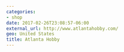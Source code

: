 ```yaml
---
categories:
- shop
date: 2017-02-26T23:08:57-06:00
external_url: http://www.atlantahobby.com/
geo: United States
title: Atlanta Hobby
---
```

